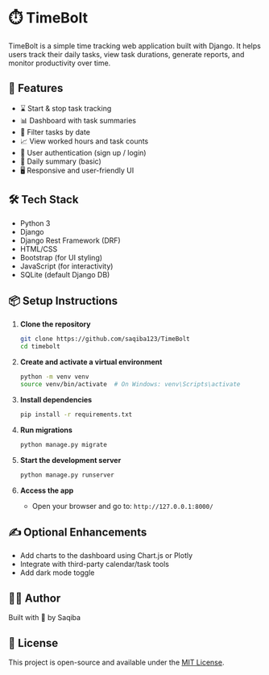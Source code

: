 
# ⏱️ TimeBolt

TimeBolt is a simple time tracking web application built with Django. It helps users track their daily tasks, view task durations, generate reports, and monitor productivity over time.

## 🚀 Features

- ⌛ Start & stop task tracking
- 📊 Dashboard with task summaries
- 📅 Filter tasks by date
- 📈 View worked hours and task counts
- 🔐 User authentication (sign up / login)
- 🧠 Daily summary (basic)
- 🖥️ Responsive and user-friendly UI

## 🛠️ Tech Stack

- Python 3
- Django
- Django Rest Framework (DRF)
- HTML/CSS
- Bootstrap (for UI styling)
- JavaScript (for interactivity)
- SQLite (default Django DB)

## 📦 Setup Instructions

1. **Clone the repository**
   ```bash
   git clone https://github.com/saqiba123/TimeBolt
   cd timebolt
   ```

2. **Create and activate a virtual environment**
   ```bash
   python -m venv venv
   source venv/bin/activate  # On Windows: venv\Scripts\activate
   ```

3. **Install dependencies**
   ```bash
   pip install -r requirements.txt
   ```

4. **Run migrations**
   ```bash
   python manage.py migrate
   ```

5. **Start the development server**
   ```bash
   python manage.py runserver
   ```

6. **Access the app**
   - Open your browser and go to: `http://127.0.0.1:8000/`

## ✍️ Optional Enhancements

- Add charts to the dashboard using Chart.js or Plotly
- Integrate with third-party calendar/task tools
- Add dark mode toggle

## 🙋‍♂️ Author

Built with 💙 by Saqiba
## 📄 License

This project is open-source and available under the [MIT License](LICENSE).
